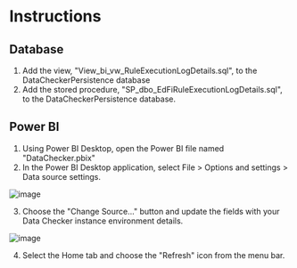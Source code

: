 
﻿Instructions
============

Database
------------
1) Add the view, "View_bi_vw_RuleExecutionLogDetails.sql", to the DataCheckerPersistence database
2) Add the stored procedure, "SP_dbo_EdFiRuleExecutionLogDetails.sql", to the DataCheckerPersistence database.

Power BI 
------------

1) Using Power BI Desktop, open the Power BI file named "DataChecker.pbix"
2) In the Power BI Desktop application, select File > Options and settings > Data source settings.

![image](https://user-images.githubusercontent.com/85459544/126850029-10c18a57-e54c-4d69-aa81-0464cb18a740.png)

3) Choose the "Change Source..." button and update the fields with your Data Checker instance environment details.

![image](https://user-images.githubusercontent.com/85459544/126850086-b66b9f93-0a70-4247-8f8a-99e4f59ecf9d.png)

4) Select the Home tab and choose the "Refresh" icon from the menu bar.
